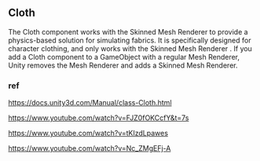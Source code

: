 ## Cloth
The Cloth component works with the Skinned Mesh
 Renderer to provide a physics-based solution for simulating fabrics. It is specifically designed for character clothing, and only works with the Skinned Mesh Renderer
. If you add a Cloth component to a GameObject
 with a regular Mesh Renderer, Unity removes the Mesh Renderer and adds a Skinned Mesh Renderer.



### ref
https://docs.unity3d.com/Manual/class-Cloth.html

https://www.youtube.com/watch?v=FJZ0fOKCcfY&t=7s

https://www.youtube.com/watch?v=tKIzdLpawes

https://www.youtube.com/watch?v=Nc_ZMgEFj-A
